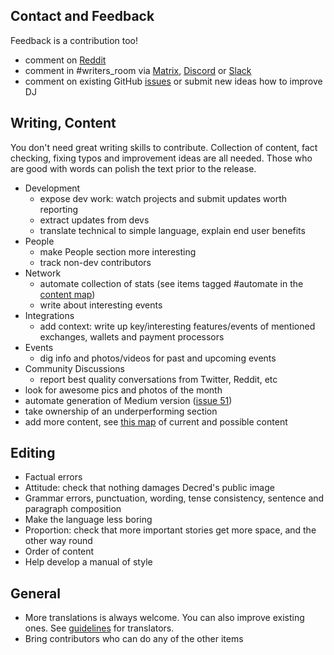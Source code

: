 ## Contact and Feedback

Feedback is a contribution too!

* comment on [Reddit](https://www.reddit.com/r/decred/search?q=decred+journal&restrict_sr=on&t=all&sort=new)
* comment in #writers\_room via [Matrix](https://chat.decred.org/), [Discord](https://discord.gg/GJ2GXfz) or [Slack](https://slack.decred.org/)
* comment on existing GitHub [issues](https://github.com/xaur/decred-news/issues) or submit new ideas how to improve DJ

## Writing, Content

You don't need great writing skills to contribute. Collection of content, fact checking, fixing typos and improvement ideas are all needed. Those who are good with words can polish the text prior to the release.

* Development
  * expose dev work: watch projects and submit updates worth reporting
  * extract updates from devs
  * translate technical to simple language, explain end user benefits
* People
  * make People section more interesting
  * track non-dev contributors
* Network
  * automate collection of stats (see items tagged #automate in the [content map](content.md))
  * write about interesting events
* Integrations
  * add context: write up key/interesting features/events of mentioned exchanges, wallets and payment processors
* Events
  * dig info and photos/videos for past and upcoming events
* Community Discussions
  * report best quality conversations from Twitter, Reddit, etc
* look for awesome pics and photos of the month
* automate generation of Medium version ([issue 51](https://github.com/xaur/decred-news/issues/51))
* take ownership of an underperforming section
* add more content, see [this map](content.md) of current and possible content

## Editing

* Factual errors
* Attitude: check that nothing damages Decred's public image
* Grammar errors, punctuation, wording, tense consistency, sentence and paragraph composition
* Make the language less boring
* Proportion: check that more important stories get more space, and the other way round
* Order of content
* Help develop a manual of style

## General

* More translations is always welcome. You can also improve existing ones. See [guidelines](guidelines.md#translations) for translators.
* Bring contributors who can do any of the other items
